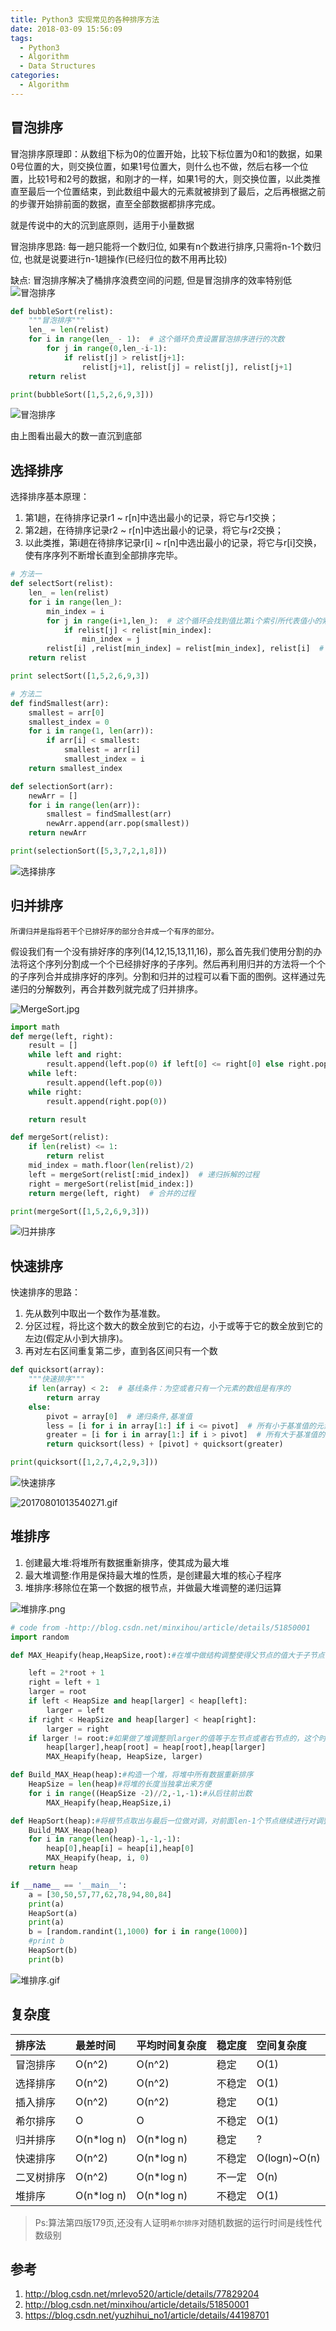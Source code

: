 ```yaml
---
title: Python3 实现常见的各种排序方法
date: 2018-03-09 15:56:09
tags:
  - Python3
  - Algorithm
  - Data Structures
categories:
  - Algorithm
---
```



## 冒泡排序

冒泡排序原理即：从数组下标为0的位置开始，比较下标位置为0和1的数据，如果0号位置的大，则交换位置，如果1号位置大，则什么也不做，然后右移一个位置，比较1号和2号的数据，和刚才的一样，如果1号的大，则交换位置，以此类推直至最后一个位置结束，到此数组中最大的元素就被排到了最后，之后再根据之前的步骤开始排前面的数据，直至全部数据都排序完成。

就是传说中的大的沉到底原则，适用于小量数据

冒泡排序思路: 每一趟只能将一个数归位, 如果有n个数进行排序,只需将n-1个数归位, 也就是说要进行n-1趟操作(已经归位的数不用再比较)

缺点: 冒泡排序解决了桶排序浪费空间的问题, 但是冒泡排序的效率特别低
![冒泡排序](http://upload-images.jianshu.io/upload_images/2952111-020fcd7b86279da7.png?imageMogr2/auto-orient/strip%7CimageView2/2/w/1240)

<!-- more -->
```Python
def bubbleSort(relist):
    """冒泡排序"""
    len_ = len(relist)
    for i in range(len_ - 1):  # 这个循环负责设置冒泡排序进行的次数
        for j in range(0,len_-i-1):
            if relist[j] > relist[j+1]:
                relist[j+1], relist[j] = relist[j], relist[j+1]
    return relist

print(bubbleSort([1,5,2,6,9,3]))
```
![冒泡排序](http://upload-images.jianshu.io/upload_images/2952111-e421e0f31170cb93.gif?imageMogr2/auto-orient/strip)

由上图看出最大的数一直沉到底部


## 选择排序

选择排序基本原理：
1. 第1趟，在待排序记录r1 ~ r[n]中选出最小的记录，将它与r1交换；
2. 第2趟，在待排序记录r2 ~ r[n]中选出最小的记录，将它与r2交换；
3. 以此类推，第i趟在待排序记录r[i] ~ r[n]中选出最小的记录，将它与r[i]交换，使有序序列不断增长直到全部排序完毕。

```Python
# 方法一
def selectSort(relist):
    len_ = len(relist)
    for i in range(len_):
        min_index = i
        for j in range(i+1,len_):  # 这个循环会找到值比第i个索引所代表值小的索引
            if relist[j] < relist[min_index]:
                min_index = j
        relist[i] ,relist[min_index] = relist[min_index], relist[i]  # 互换两个索引位置
    return relist

print selectSort([1,5,2,6,9,3])

# 方法二
def findSmallest(arr):
    smallest = arr[0]
    smallest_index = 0
    for i in range(1, len(arr)):
        if arr[i] < smallest:
            smallest = arr[i]
            smallest_index = i
    return smallest_index

def selectionSort(arr):
    newArr = []
    for i in range(len(arr)):
        smallest = findSmallest(arr)
        newArr.append(arr.pop(smallest))
    return newArr

print(selectionSort([5,3,7,2,1,8]))
```

![选择排序](http://upload-images.jianshu.io/upload_images/2952111-3b59aac6b772ddf0.gif?imageMogr2/auto-orient/strip)


## 归并排序

`所谓归并是指将若干个已排好序的部分合并成一个有序的部分。`

假设我们有一个没有排好序的序列(14,12,15,13,11,16)，那么首先我们使用分割的办法将这个序列分割成一个个已经排好序的子序列。然后再利用归并的方法将一个个的子序列合并成排序好的序列。分割和归并的过程可以看下面的图例。这样通过先递归的分解数列，再合并数列就完成了归并排序。

![MergeSort.jpg](https://upload-images.jianshu.io/upload_images/2952111-b7ca2aad908df253.jpg?imageMogr2/auto-orient/strip%7CimageView2/2/w/1240)

```Python
import math
def merge(left, right):
    result = []
    while left and right:
        result.append(left.pop(0) if left[0] <= right[0] else right.pop(0))
    while left:
        result.append(left.pop(0))
    while right:
        result.append(right.pop(0))

    return result

def mergeSort(relist):
    if len(relist) <= 1:
        return relist
    mid_index = math.floor(len(relist)/2)
    left = mergeSort(relist[:mid_index])  # 递归拆解的过程
    right = mergeSort(relist[mid_index:])
    return merge(left, right)  # 合并的过程

print(mergeSort([1,5,2,6,9,3]))

```
![归并排序](https://upload-images.jianshu.io/upload_images/2952111-8ee3d2a2a81eab80.gif?imageMogr2/auto-orient/strip)

## 快速排序
快速排序的思路：
1. 先从数列中取出一个数作为基准数。
2. 分区过程，将比这个数大的数全放到它的右边，小于或等于它的数全放到它的左边(假定从小到大排序)。
3. 再对左右区间重复第二步，直到各区间只有一个数

```Python
def quicksort(array):
    """快速排序"""
    if len(array) < 2:  # 基线条件：为空或者只有一个元素的数组是有序的
        return array
    else:
        pivot = array[0]  # 递归条件,基准值
        less = [i for i in array[1:] if i <= pivot]  # 所有小于基准值的元素组成的子数组
        greater = [i for i in array[1:] if i > pivot]  # 所有大于基准值的元素组成的子数组
        return quicksort(less) + [pivot] + quicksort(greater)

print(quicksort([1,2,7,4,2,9,3]))
```

![快速排序](http://upload-images.jianshu.io/upload_images/2952111-d52e0c914f7272a4.png?imageMogr2/auto-orient/strip%7CimageView2/2/w/1240)

![20170801013540271.gif](http://upload-images.jianshu.io/upload_images/2952111-03cf1024e51c6dee.gif?imageMogr2/auto-orient/strip)


## 堆排序

1. 创建最大堆:将堆所有数据重新排序，使其成为最大堆
2. 最大堆调整:作用是保持最大堆的性质，是创建最大堆的核心子程序
3. 堆排序:移除位在第一个数据的根节点，并做最大堆调整的递归运算

![堆排序.png](https://upload-images.jianshu.io/upload_images/2952111-5903c9ca1e9a0473.png?imageMogr2/auto-orient/strip%7CimageView2/2/w/1240)

```Python
# code from -http://blog.csdn.net/minxihou/article/details/51850001
import random

def MAX_Heapify(heap,HeapSize,root):#在堆中做结构调整使得父节点的值大于子节点

    left = 2*root + 1
    right = left + 1
    larger = root
    if left < HeapSize and heap[larger] < heap[left]:
        larger = left
    if right < HeapSize and heap[larger] < heap[right]:
        larger = right
    if larger != root:#如果做了堆调整则larger的值等于左节点或者右节点的，这个时候做对调值操作
        heap[larger],heap[root] = heap[root],heap[larger]
        MAX_Heapify(heap, HeapSize, larger)

def Build_MAX_Heap(heap):#构造一个堆，将堆中所有数据重新排序
    HeapSize = len(heap)#将堆的长度当独拿出来方便
    for i in range((HeapSize -2)//2,-1,-1):#从后往前出数
        MAX_Heapify(heap,HeapSize,i)

def HeapSort(heap):#将根节点取出与最后一位做对调，对前面len-1个节点继续进行对调整过程。
    Build_MAX_Heap(heap)
    for i in range(len(heap)-1,-1,-1):
        heap[0],heap[i] = heap[i],heap[0]
        MAX_Heapify(heap, i, 0)
    return heap

if __name__ == '__main__':
    a = [30,50,57,77,62,78,94,80,84]
    print(a)
    HeapSort(a)
    print(a)
    b = [random.randint(1,1000) for i in range(1000)]
    #print b
    HeapSort(b)
    print(b)


```
![堆排序.gif](https://upload-images.jianshu.io/upload_images/2952111-d80509464c38434d.gif?imageMogr2/auto-orient/strip)

## 复杂度


| 排序法 | 最差时间 | 平均时间复杂度 |稳定度|空间复杂度|
| :--- | :------- | :------ |:------ |:------ |
| 冒泡排序 | O(n^2) | O(n^2) |稳定|O(1)|
| 选择排序 | O(n^2) | O(n^2) |不稳定|O(1)|
| 插入排序 | O(n^2) | O(n^2) |稳定|O(1)|
| 希尔排序 | O      | O           |不稳定|O(1)|
| 归并排序 | O(n*log n)| O(n*log n) |稳定|?|
| 快速排序 | O(n^2) | O(n*log n) |不稳定|O(logn)~O(n)|
| 二叉树排序 | O(n^2) | O(n*log n) |不一定|O(n)|
| 堆排序 | O(n*log n) | O(n*log n) |不稳定|O(1)|

>Ps:算法第四版179页,还没有人证明`希尔排序`对随机数据的运行时间是线性代数级别

## 参考
1. http://blog.csdn.net/mrlevo520/article/details/77829204
2. http://blog.csdn.net/minxihou/article/details/51850001
3. https://blog.csdn.net/yuzhihui_no1/article/details/44198701
